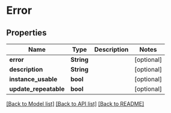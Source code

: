 # Error

## Properties

Name | Type | Description | Notes
------------ | ------------- | ------------- | -------------
**error** | **String** |  | [optional] 
**description** | **String** |  | [optional] 
**instance_usable** | **bool** |  | [optional] 
**update_repeatable** | **bool** |  | [optional] 

[[Back to Model list]](../README.md#documentation-for-models) [[Back to API list]](../README.md#documentation-for-api-endpoints) [[Back to README]](../README.md)


